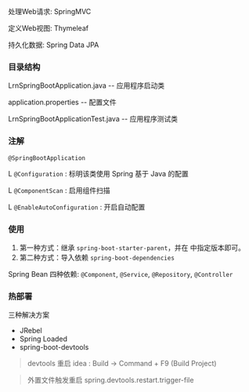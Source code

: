 处理Web请求: SpringMVC

定义Web视图: Thymeleaf

持久化数据: Spring Data JPA

### 目录结构

LrnSpringBootApplication.java -- 应用程序启动类

application.properties -- 配置文件

LrnSpringBootApplicationTest.java -- 应用程序测试类

### 注解

`@SpringBootApplication`

  L `@Configuration` : 标明该类使用 Spring 基于 Java 的配置
  
  L `@ComponentScan` : 启用组件扫描
  
  L `@EnableAutoConfiguration` : 开启自动配置
  
### 使用

1. 第一种方式：继承 `spring-boot-starter-parent`，并在 <parent> 中指定版本即可。
2. 第二种方式：导入依赖 `spring-boot-dependencies`

Spring Bean 四种依赖: `@Component`, `@Service`, `@Repository`, `@Controller`

### 热部署

三种解决方案

* JRebel
* Spring Loaded
* spring-boot-devtools

> devtools 重启 idea : Build -> Command + F9 (Build Project)

> 外置文件触发重启
> spring.devtools.restart.trigger-file

